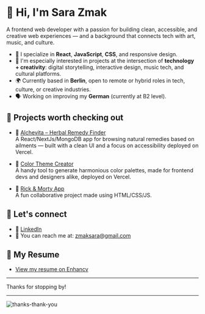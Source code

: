 # 👋 Hi, I'm Sara Zmak

A frontend web developer with a passion for building clean, accessible, and creative web experiences — and a background that connects tech with art, music, and culture.

- 🔧 I specialize in **React**, **JavaScript**, **CSS**, and responsive design.
- 🎨 I'm especially interested in projects at the intersection of **technology + creativity**: digital storytelling, interactive design, music tech, and cultural platforms.
- 🌍 Currently based in **Berlin**, open to remote or hybrid roles in tech, culture, or creative industries.
- 🗣️ Working on improving my **German** (currently at B2 level).

## 🔗 Projects worth checking out

- 🍃 [Alchevita – Herbal Remedy Finder](https://alchevita-azure.vercel.app)  
  A React/NextJs/MongoDB app for browsing natural remedies based on ailments — built with a clean UI and a focus on accessibility deployed on Vercel.

- 🎨 [Color Theme Creator](https://color-theme-creator-one.vercel.app)  
  A handy tool to generate harmonious color palettes, made for frontend devs and designers alike, deployed on Vercel.

- 👾 [Rick & Morty App](https://sarazmakom.github.io/rick-and-morty-app/)  
  A fun collaborative project made using HTML/CSS/JS.

## 🤝 Let's connect

- 💼 [LinkedIn](https://www.linkedin.com/in/sara-zmak)  
- 📩 You can reach me at: zmaksara@gmail.com

## 📄 My Resume

- [View my resume on Enhancv](https://app.enhancv.com/share/81704a3f/?utm_medium=growth&utm_campaign=share-resume&utm_source=dynamic)

---

Thanks for stopping by!

---

![thanks-thank-you](https://github.com/user-attachments/assets/b4448243-c539-46d1-be27-4f52ccd6f39b)


